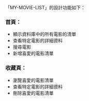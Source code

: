 「MY-MOVIE-LIST」的設計功能如下：

### 首頁：
- 顯示資料庫中的所有電影的清單
- 查看特定電影的詳細資料
- 搜尋電影
- 新增喜愛的電影清單

### 收藏頁：
- 瀏覽喜愛的電影清單
- 查看特定電影的詳細資料
- 刪除喜愛的電影清單
